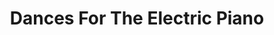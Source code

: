 ---
ee_id_show: '4223'
title: Dances For The Electric Piano
url: dances-for-the-electric-piano
live_url:
year: '2014'
venue: Institute of Contemporary Arts
state_country: London
type:
dates:
wwwnews:
credits:
pitch: London debut (as part of the slow and rambling world tour) of my piano suite
  / club bangerz Dances For The Electric Piano. Wz loud.
ps:
download:
layout: shows
---